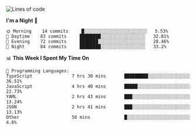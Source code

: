 <!--START_SECTION:waka-->
![Lines of code](https://img.shields.io/badge/From%20Hello%20World%20I%27ve%20Written-504938%20lines%20of%20code-blue)

**I'm a Night 🦉** 

```text
🌞 Morning    14 commits     █░░░░░░░░░░░░░░░░░░░░░░░░   5.53% 
🌆 Daytime    83 commits     ████████░░░░░░░░░░░░░░░░░   32.81% 
🌃 Evening    72 commits     ███████░░░░░░░░░░░░░░░░░░   28.46% 
🌙 Night      84 commits     ████████░░░░░░░░░░░░░░░░░   33.2%

```


📊 **This Week I Spent My Time On** 

```text
💬 Programming Languages: 
TypeScript               7 hrs 30 mins       █████████░░░░░░░░░░░░░░░░   36.51% 
JavaScript               4 hrs 40 mins       █████░░░░░░░░░░░░░░░░░░░░   22.73% 
YAML                     2 hrs 43 mins       ███░░░░░░░░░░░░░░░░░░░░░░   13.24% 
JSON                     2 hrs 41 mins       ███░░░░░░░░░░░░░░░░░░░░░░   13.13% 
Other                    56 mins             █░░░░░░░░░░░░░░░░░░░░░░░░   4.6%

```


<!--END_SECTION:waka-->
